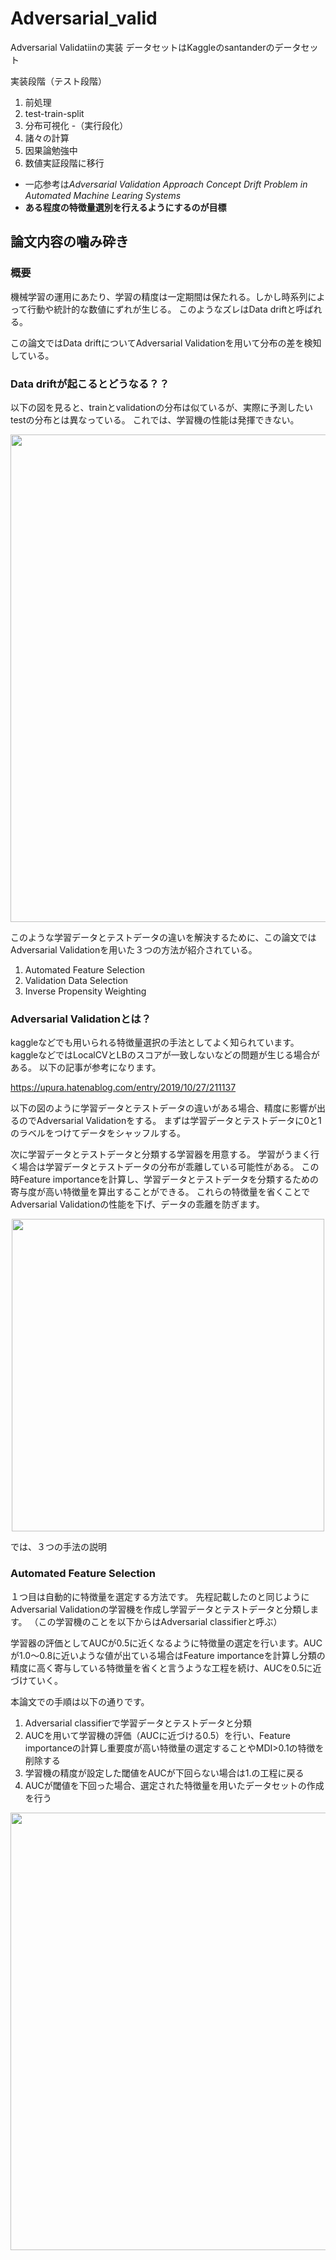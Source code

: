 # Adversarial_valid

Adversarial Validatiinの実装
データセットはKaggleのsantanderのデータセット

実装段階（テスト段階）

1. 前処理
2. test-train-split
3. 分布可視化 -（実行段化）
4. 諸々の計算
5. 因果論勉強中
6. 数値実証段階に移行

- 一応参考は*Adversarial Validation Approach Concept Drift Problem in Automated Machine Learing Systems*
- **ある程度の特徴量選別を行えるようにするのが目標**

## 論文内容の噛み砕き
### 概要
機械学習の運用にあたり、学習の精度は一定期間は保たれる。しかし時系列によって行動や統計的な数値にずれが生じる。
このようなズレはData driftと呼ばれる。

この論文ではData driftについてAdversarial Validationを用いて分布の差を検知している。

### Data driftが起こるとどうなる？？
以下の図を見ると、trainとvalidationの分布は似ているが、実際に予測したいtestの分布とは異なっている。
これでは、学習機の性能は発揮できない。

<div align="center">
<img src="https://github.com/TakumaTakami/Adversarial_valid/blob/images/img2.png" width="780px" class="imgs">
</div>

このような学習データとテストデータの違いを解決するために、この論文ではAdversarial Validationを用いた３つの方法が紹介されている。
1. Automated Feature Selection
2. Validation Data Selection
3. Inverse Propensity Weighting

### Adversarial Validationとは？
kaggleなどでも用いられる特徴量選択の手法としてよく知られています。
kaggleなどではLocalCVとLBのスコアが一致しないなどの問題が生じる場合がある。
以下の記事が参考になります。

https://upura.hatenablog.com/entry/2019/10/27/211137

以下の図のように学習データとテストデータの違いがある場合、精度に影響が出るのでAdversarial Validationをする。
まずは学習データとテストデータに0と1のラベルをつけてデータをシャッフルする。

次に学習データとテストデータと分類する学習器を用意する。
学習がうまく行く場合は学習データとテストデータの分布が乖離している可能性がある。
この時Feature importanceを計算し、学習データとテストデータを分類するための寄与度が高い特徴量を算出することができる。
これらの特徴量を省くことでAdversarial Validationの性能を下げ、データの乖離を防ぎます。

<div align="center">
<img src="https://github.com/TakumaTakami/Adversarial_valid/blob/images/img3.png" width="500px" class="imgs">
</div>

では、３つの手法の説明

### Automated Feature Selection
１つ目は自動的に特徴量を選定する方法です。
先程記載したのと同じようにAdversarial Validationの学習機を作成し学習データとテストデータと分類します。
（この学習機のことを以下からはAdversarial classifierと呼ぶ）

学習器の評価としてAUCが0.5に近くなるように特徴量の選定を行います。AUCが1.0〜0.8に近いような値が出ている場合はFeature importanceを計算し分類の精度に高く寄与している特徴量を省くと言うような工程を続け、AUCを0.5に近づけていく。

本論文での手順は以下の通りです。

1. Adversarial classifierで学習データとテストデータと分類
2. AUCを用いて学習機の評価（AUCに近づける0.5）を行い、Feature importanceの計算し重要度が高い特徴量の選定することやMDI>0.1の特徴を削除する
3. 学習機の精度が設定した閾値をAUCが下回らない場合は1.の工程に戻る
4. AUCが閾値を下回った場合、選定された特徴量を用いたデータセットの作成を行う

<div align="center">
<img src="https://github.com/TakumaTakami/Adversarial_valid/blob/images/img4.png" width="700px" class="imgs">
</div>















